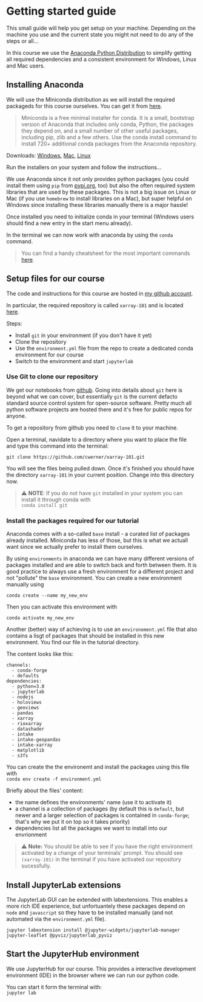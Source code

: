 # Getting started guide

This small guide will help you get setup on your machine. 
Depending on the machine you use and the current state you might not need to
do any of the steps or all...

In this course we use the [Anaconda Python Distribution](https://anaconda.org) to simplify getting all required dependencies and a consistent environment for Windows, Linux and Mac users.

## Installing Anaconda

We will use the Miniconda distribution as we will install the required packageds for this course ourselves. You can get it from [here](https://docs.conda.io/en/latest/miniconda.html).

> Miniconda is a free minimal installer for conda. It is a small, bootstrap version of Anaconda that includes only conda, Python, the packages they depend on, and a small number of other useful packages, including pip, zlib and a few others. Use the conda install command to install 720+ additional conda packages from the Anaconda repository.

Downloads: [Windows](https://repo.anaconda.com/miniconda/Miniconda3-latest-Windows-x86_64.exe), [Mac](https://repo.anaconda.com/miniconda/Miniconda3-latest-MacOSX-x86_64.sh), [Linux](https://repo.anaconda.com/miniconda/Miniconda3-latest-Linux-x86_64.sh)

Run the installers on your system and follow the instructions...

We use Anaconda since it not only provides python packages (you could install them using `pip` from [pypi.org](https://pypi.org), too) but also the often required system libraries that are used by these packages. This is not a big issue on Linux or Mac (if you use `homebrew` to install libraries on a Mac), but super helpful on Windows since installing these libraries manually there is a major hassle! 

Once installed you need to initialize conda in your terminal (Windows users should find a new entry in the start menu already).

In the terminal we can now work with anaconda by using the `conda` command.

> You can find a handy cheatsheet for the most important commands [here](https://docs.conda.io/projects/conda/en/4.6.0/_downloads/52a95608c49671267e40c689e0bc00ca/conda-cheatsheet.pdf).

## Setup files for our course

The code and instructions for this course are hosted in [my github account](https://github.com/cwerner/).

In particular, the required repository is called `xarray-101` and is located [here](https://github.com/cwerner/xarray-101.git).

Steps:  
* Install `git` in your environment (if you don't have it yet)
* Clone the repository 
* Use the `environment.yml` file from the repo to create a dedicated conda environment for our course 
* Switch to the environment and start `jupyterlab`

### Use Git to clone our repository

We get our notebooks from [github](https://github.com). Going into details about `git` here is beyond what we can cover, but essentially `git` is the current defacto standard source control system for open-source software. Pretty much all python software projects are hosted there and it's free for public repos for anyone.

To get a repository from github you need to `clone` it to your machine. 

Open a terminal, navidate to a directory where you want to place the file and type this command into the terminal:  

```
git clone https://github.com/cwerner/xarray-101.git
```

You will see the files being pulled down. Once it's finished you should have the directory `xarray-101` in your current position. Change into this directory now.

> :warning: **NOTE**: If you do not have `git` installed in your system you can install it through conda with  
`conda install git`


### Install the packages required for our tutorial

Anaconda comes with a so-called `base` install - a curated list of packages already installed. Miniconda has less of those, but this is what we actuall want since we actually prefer to install them ourselves.

By using `environments` in anaconda we can have many different versions of packages installed and are able to switch back and forth between them. It is good practice to always use a fresh environment for a different project and not "pollute" the `base` environment. You can create a new environment manually using  

`conda create --name my_new_env`

Then you can activate this environment with  

`conda activate my_new_env`  

Another (better) way of achieving is to use an `environement.yml` file that also contains a lisgt of packages that should be installed in this new environment. You find our file in the tutorial directory.

The content looks like this:  
```name: xarray-101
channels:
  - conda-forge
  - defaults
dependencies:
  - python=3.8
  - jupyterlab
  - nodejs
  - holoviews
  - geoviews
  - pandas
  - xarray
  - rioxarray
  - datashader
  - intake
  - intake-geopandas
  - intake-xarray
  - matplotlib
  - s3fs
```

You can create the the environemt and install the packages using this file with  
`conda env create -f environment.yml`

Briefly about the files' content:
* the name defines the environments' name (use it to activate it)
* a channel is a collection of packages (by default this is `default`, but newer and a larger selection of packages is contained in `conda-forge`; that's why we put it on top so it takes priority)
* dependencies list all the packages we want to install into our envrionment

> :warning: **Note:** You should be able to see if you have the right environment activated by a change of your terminals' prompt. You should see `(xarray-101)` in the terminal if you have activated our repository sucessfully.

## Install JupyterLab extensions
The JupyterLab GUI can be extended with labextensions. This enables a more rich IDE experience, but unfortuantely these packages depend on `node` and `javascript` so they have to be installed manually (and not automated via the `environment.yml` file).

```
jupyter labextension install @jupyter-widgets/jupyterlab-manager jupyter-leaflet @pyviz/jupyterlab_pyviz
```

## Start the JupyterHub environment

We use JupyterHub for our course. This provides a interactive development environment (IDE) in the browser where we can run our python code.

You can start it form the terminal with:  
`jupyter lab`



